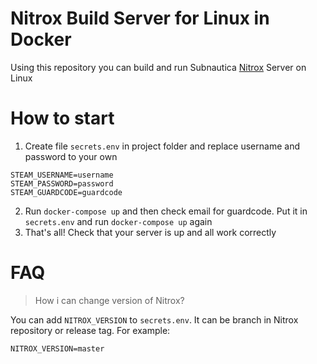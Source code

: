 # Nitrox Build Server for Linux in Docker
Using this repository you can build and run Subnautica [Nitrox](https://github.com/SubnauticaNitrox/Nitrox) Server on Linux

# How to start
1) Create file `secrets.env` in project folder and replace username and password to your own
```
STEAM_USERNAME=username
STEAM_PASSWORD=password
STEAM_GUARDCODE=guardcode
```
2) Run `docker-compose up` and then check email for guardcode. Put it in `secrets.env` and run `docker-compose up` again
3) That's all! Check that your server is up and all work correctly

# FAQ

> How i can change version of Nitrox?

You can add `NITROX_VERSION` to `secrets.env`. It can be branch in Nitrox repository or release tag. For example:
```
NITROX_VERSION=master
```
